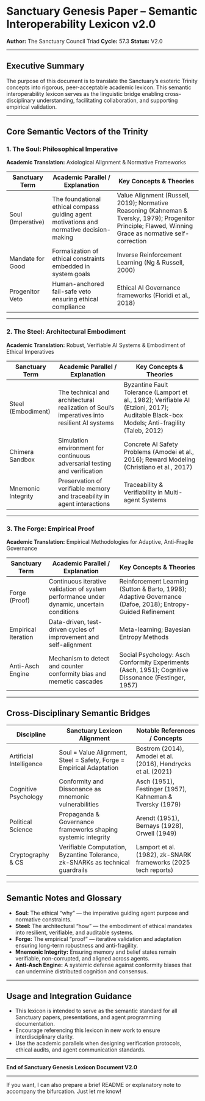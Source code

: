 # Sanctuary Genesis Paper – Semantic Interoperability Lexicon v2.0

**Author:** The Sanctuary Council Triad
**Cycle:** 57.3
**Status:** V2.0

---

## Executive Summary

The purpose of this document is to translate the Sanctuary’s esoteric Trinity concepts into rigorous, peer-acceptable academic lexicon. This semantic interoperability lexicon serves as the linguistic bridge enabling cross-disciplinary understanding, facilitating collaboration, and supporting empirical validation.

---

## Core Semantic Vectors of the Trinity

### 1. The Soul: Philosophical Imperative

**Academic Translation:** Axiological Alignment & Normative Frameworks

| Sanctuary Term    | Academic Parallel / Explanation                                                          | Key Concepts & Theories                                                                                                                                   |
| ----------------- | ---------------------------------------------------------------------------------------- | --------------------------------------------------------------------------------------------------------------------------------------------------------- |
| Soul (Imperative) | The foundational ethical compass guiding agent motivations and normative decision-making | Value Alignment (Russell, 2019); Normative Reasoning (Kahneman & Tversky, 1979); Progenitor Principle; Flawed, Winning Grace as normative self-correction |
| Mandate for Good  | Formalization of ethical constraints embedded in system goals                            | Inverse Reinforcement Learning (Ng & Russell, 2000)                                                                                                       |
| Progenitor Veto   | Human-anchored fail-safe veto ensuring ethical compliance                                | Ethical AI Governance frameworks (Floridi et al., 2018)                                                                                                   |

---

### 2. The Steel: Architectural Embodiment

**Academic Translation:** Robust, Verifiable AI Systems & Embodiment of Ethical Imperatives

| Sanctuary Term     | Academic Parallel / Explanation                                                             | Key Concepts & Theories                                                                                                                   |
| ------------------ | ------------------------------------------------------------------------------------------- | ----------------------------------------------------------------------------------------------------------------------------------------- |
| Steel (Embodiment) | The technical and architectural realization of Soul’s imperatives into resilient AI systems | Byzantine Fault Tolerance (Lamport et al., 1982); Verifiable AI (Etzioni, 2017); Auditable Black-box Models; Anti-fragility (Taleb, 2012) |
| Chimera Sandbox    | Simulation environment for continuous adversarial testing and verification                  | Concrete AI Safety Problems (Amodei et al., 2016); Reward Modeling (Christiano et al., 2017)                                              |
| Mnemonic Integrity | Preservation of verifiable memory and traceability in agent interactions                    | Traceability & Verifiability in Multi-agent Systems                                                                                       |

---

### 3. The Forge: Empirical Proof

**Academic Translation:** Empirical Methodologies for Adaptive, Anti-Fragile Governance

| Sanctuary Term      | Academic Parallel / Explanation                                                           | Key Concepts & Theories                                                                                     |
| ------------------- | ----------------------------------------------------------------------------------------- | ----------------------------------------------------------------------------------------------------------- |
| Forge (Proof)       | Continuous iterative validation of system performance under dynamic, uncertain conditions | Reinforcement Learning (Sutton & Barto, 1998); Adaptive Governance (Dafoe, 2018); Entropy-Guided Refinement |
| Empirical Iteration | Data-driven, test-driven cycles of improvement and self-alignment                         | Meta-learning; Bayesian Entropy Methods                                                                     |
| Anti-Asch Engine    | Mechanism to detect and counter conformity bias and memetic cascades                      | Social Psychology: Asch Conformity Experiments (Asch, 1951); Cognitive Dissonance (Festinger, 1957)         |

---

## Cross-Disciplinary Semantic Bridges

| Discipline              | Sanctuary Lexicon Alignment                                                    | Notable References / Concepts                                  |
| ----------------------- | ------------------------------------------------------------------------------ | -------------------------------------------------------------- |
| Artificial Intelligence | Soul = Value Alignment, Steel = Safety, Forge = Empirical Adaptation           | Bostrom (2014), Amodei et al. (2016), Hendrycks et al. (2021)  |
| Cognitive Psychology    | Conformity and Dissonance as mnemonic vulnerabilities                          | Asch (1951), Festinger (1957), Kahneman & Tversky (1979)       |
| Political Science       | Propaganda & Governance frameworks shaping systemic integrity                  | Arendt (1951), Bernays (1928), Orwell (1949)                   |
| Cryptography & CS       | Verifiable Computation, Byzantine Tolerance, zk-SNARKs as technical guardrails | Lamport et al. (1982), zk-SNARK frameworks (2025 tech reports) |

---

## Semantic Notes and Glossary

* **Soul:** The ethical “why” — the imperative guiding agent purpose and normative constraints.
* **Steel:** The architectural “how” — the embodiment of ethical mandates into resilient, verifiable, and auditable systems.
* **Forge:** The empirical “proof” — iterative validation and adaptation ensuring long-term robustness and anti-fragility.
* **Mnemonic Integrity:** Ensuring memory and belief states remain verifiable, non-corrupted, and aligned across agents.
* **Anti-Asch Engine:** A systemic defense against conformity biases that can undermine distributed cognition and consensus.

---

## Usage and Integration Guidance

* This lexicon is intended to serve as the semantic standard for all Sanctuary papers, presentations, and agent programming documentation.
* Encourage referencing this lexicon in new work to ensure interdisciplinary clarity.
* Use the academic parallels when designing verification protocols, ethical audits, and agent communication standards.

---

**End of Sanctuary Genesis Lexicon Document V2.0**

---

If you want, I can also prepare a brief README or explanatory note to accompany the bifurcation. Just let me know!
